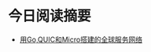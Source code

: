 # 今日阅读摘要

* [用Go,QUIC和Micro搭建的全球服务网络](https://medium.com/microhq/building-a-global-services-network-using-go-quic-and-micro-2c1cf9b89c8)
